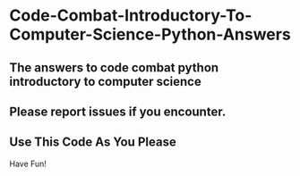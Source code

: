 # Code-Combat-Introductory-To-Computer-Science-Python-Answers
The answers to code combat python introductory to computer science
-
Please report issues if you encounter.
-
Use This Code As You Please
-
Have Fun!
